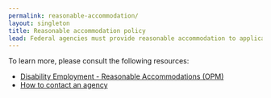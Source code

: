 ```yaml
---
permalink: reasonable-accommodation/
layout: singleton
title: Reasonable accommodation policy
lead: Federal agencies must provide reasonable accommodation to applicants with disabilities where appropriate. Applicants requiring reasonable accommodation for any part of the application and hiring process should contact the hiring agency directly. Determinations on requests for reasonable accommodation will be made on a case-by-case basis.
---
```


To learn more, please consult the following resources:

* [Disability Employment - Reasonable Accommodations (OPM)](https://www.opm.gov/policy-data-oversight/disability-employment/reasonable-accommodations/)
* [How to contact an agency](../how-to/application/agency/contact/)
